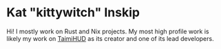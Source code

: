# Kat "kittywitch" Inskip


Hi! I mostly work on Rust and Nix projects. My most high profile work is likely my work on [TaimiHUD](https://github.com/TaimiHUD/TaimiHUD) as its creator and one of its lead developers.
